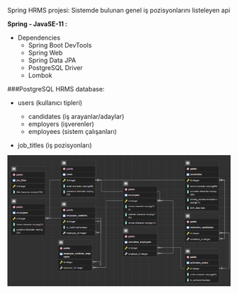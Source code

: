 Spring HRMS projesi: 
Sistemde bulunan genel iş pozisyonlarını listeleyen api

**Spring - JavaSE-11  :**
* Dependencies
    * Spring Boot DevTools
    * Spring Web
    * Spring Data JPA
    * PostgreSQL Driver
    * Lombok
    
###PostgreSQL HRMS database:
* users (kullanıcı tipleri)
  * candidates (iş arayanlar/adaylar)
  * employers (işverenler)
  * employees (sistem çalışanları)
  
* job_titles (iş pozisyonları)
    
![img.png](img.png)